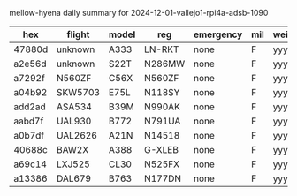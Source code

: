 mellow-hyena daily summary for 2024-12-01-vallejo1-rpi4a-adsb-1090

|hex|flight|model|reg|emergency|mil|weirdo|
|--|--|--|--|--|--|--|
|47880d|unknown|A333|LN-RKT|none|F|yyy|
|a2e56d|unknown|S22T|N286MW|none|F|yyy|
|a7292f|N560ZF|C56X|N560ZF|none|F|yyy|
|a04b92|SKW5703|E75L|N118SY|none|F|yyy|
|add2ad|ASA534|B39M|N990AK|none|F|yyy|
|aabd7f|UAL930|B772|N791UA|none|F|yyy|
|a0b7df|UAL2626|A21N|N14518|none|F|yyy|
|40688c|BAW2X|A388|G-XLEB|none|F|yyy|
|a69c14|LXJ525|CL30|N525FX|none|F|yyy|
|a13386|DAL679|B763|N177DN|none|F|yyy|
